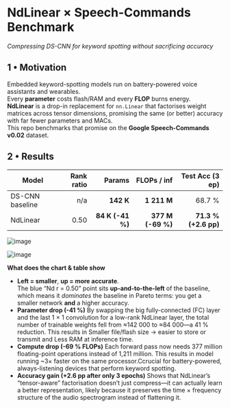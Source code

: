 # NdLinear × Speech-Commands Benchmark  
_Compressing DS-CNN for keyword spotting without sacrificing accuracy_

## 1 • Motivation
Embedded keyword-spotting models run on battery-powered voice assistants and wearables.  
Every **parameter** costs flash/RAM and every **FLOP** burns energy.  
**NdLinear** is a drop-in replacement for `nn.Linear` that factorises weight matrices across tensor dimensions, promising the same (or better) accuracy with far fewer parameters and MACs.  
This repo benchmarks that promise on the **Google Speech-Commands v0.02** dataset.

## 2 • Results

| Model | Rank ratio | Params | FLOPs / inf | Test Acc&nbsp;(3 ep) |
|-------|-----------:|-------:|------------:|---------------------:|
| DS-CNN baseline | n/a | **142 K** | **1 211 M** | 68.7 % |
| NdLinear | 0.50 | **84 K  (-41 %)** | **377 M  (-69 %)** | **71.3 % (+2.6 pp)** |

![image](https://github.com/user-attachments/assets/9b60b962-0447-4ef9-98ae-09debab48605)

![image](https://github.com/user-attachments/assets/668fdc4a-d929-4374-9bc3-82d81a4194e7)


**What does the chart & table show**

* **Left = smaller**, **up = more accurate**.  
  The blue “Nd r = 0.50” point sits **up-and-to-the-left** of the baseline, which means it _dominates_ the baseline in Pareto terms: you get a smaller network **and** a higher accuracy.
* **Parameter drop (-41 %)** By swapping the big fully-connected (FC) layer and the last 1 × 1 convolution for a low-rank NdLinear layer, the total number of trainable weights fell from ≈142 000 to ≈84 000—a 41 % reduction. This results in Smaller file/flash size → easier to store or transmit and Less RAM at inference time.
* **Compute drop (-69 % FLOPs)** Each forward pass now needs 377 million floating-point operations instead of 1,211 million. This results in model running ~3× faster on the same processor.Ccrucial for battery-powered, always-listening devices that perform keyword spotting.
* **Accuracy gain (+2.6 pp after only 3 epochs)** Shows that NdLinear’s “tensor-aware” factorisation doesn’t just compress—it can actually learn a better representation, likely because it preserves the time × frequency structure of the audio spectrogram instead of flattening it.


